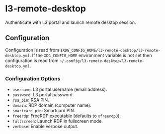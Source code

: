 # l3-remote-desktop

Authenticate with L3 portal and launch remote desktop session.


## Configuration

Configuration is read from
`$XDG_CONFIG_HOME/l3-remote-desktop/l3-remote-desktop.yml`. If the
`XDG_CONFIG_HOME` environment variable is not set then configuration is read
from `~/.config/l3-remote-desktop/l3-remote-desktop.yml`.

### Configuration Options

* `username`: L3 portal username (email address).
* `password`: L3 portal password.
* `rsa_pin`: RSA PIN.
* `domain`: RDP domain (computer name).
* `smartcard_pin`: Smartcard PIN.
* `freerdp`: FreeRDP executable (defaults to `xfreerdp3`).
* `fullscreen`: Launch RDP in fullscreen mode.
* `verbose`: Enable verbose output.
